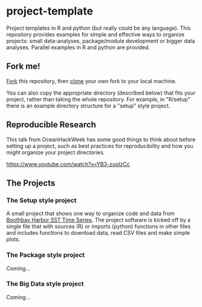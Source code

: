 # project-template
Project templates in R and python (but really could be any language).  This repository provides examples for simple and effective ways to organize projects: small data-analyses, package/module development or bigger data analyses.  Parallel examples in R and python are provided.

## Fork me!

[Fork](https://docs.github.com/en/get-started/quickstart/fork-a-repo) this repository, then [clone](https://docs.github.com/en/repositories/creating-and-managing-repositories/cloning-a-repository) your own fork to your local machine. 

You can also copy the appropriate directory (described below) that fits your project, rather than taking the whole repository. For example, in "R/setup" there is an example directory structure for a "setup" style project.

## Reproducible Research

This talk from OceanHackWeek has some good things to think about before setting up a project, such as best practices for reproducibility and how you might organize your project directories.

https://www.youtube.com/watch?v=YB3-zuoIzCc

## The Projects

### **The Setup** style project

A small project that shows one way to organize code and data from [Boothbay Harbor SST Time Series](https://www.maine.gov/dmr/science/weather-tides/boothbay-harbor-environmental-data). The project software is kicked off by a single file that with sources (R) or imports (python) functions in other files and includes functions to download data, read CSV files and make simple plots.

### **The Package** style project

Coming...

### **The Big Data** style project

Coming...
